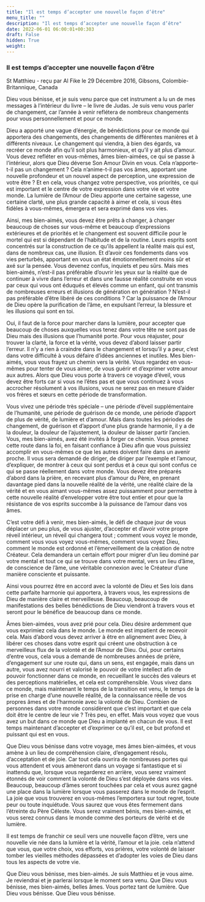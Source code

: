 ```yaml
---
title: "Il est temps d’accepter une nouvelle façon d’être"
menu_title: ""
description: "Il est temps d’accepter une nouvelle façon d’être"
date: 2022-06-01 06:00:01+00:303
draft: False
hidden: True
weight:
---
```

### Il est temps d’accepter une nouvelle façon d’être

St Matthieu - reçu par Al Fike le 29 Décembre 2016, Gibsons, Colombie-Britannique, Canada

Dieu vous bénisse, et je suis venu parce que cet instrument a lu un de mes messages à l’intérieur du livre – le livre de Judas. Je suis venu vous parler de changement, car l’année à venir reflétera de nombreux changements pour vous personnellement et pour ce monde.

Dieu a apporté une vague d’énergie, de bénédictions pour ce monde qui apportera des changements, des changements de différentes manières et à différents niveaux. Le changement qui viendra, à bien des égards, va recréer ce monde afin qu’il soit plus harmonieux, et qu’il y ait plus d’amour. Vous devez refléter en vous-mêmes, âmes bien-aimées, ce qui se passe à l’intérieur, alors que Dieu déverse Son Amour Divin en vous. Cela n’apporte-t-il pas un changement ? Cela n’anime-t-il pas vos âmes, apportant une nouvelle profondeur et un nouvel aspect de perception, une expression de votre être ? Et en cela, vous changez votre perspective, vos priorités, ce qui est important et le centre de votre expression dans votre vie et votre monde. La lumière de l’Amour de Dieu apporte une certaine sagesse, une certaine clarté, une plus grande capacité à aimer et cela, si vous êtes fidèles à vous-mêmes, émergera et sera exprimé dans vos vies.

Ainsi, mes bien-aimés, vous devez être prêts à changer, à changer beaucoup de choses sur vous-même et beaucoup d’expressions extérieures et de priorités et le changement est souvent difficile pour le mortel qui est si dépendant de l’habitude et de la routine. Leurs esprits sont concentrés sur la construction de ce qu’ils appellent la réalité mais qui est, dans de nombreux cas, une illusion. Et d’avoir ces fondements dans vos vies perturbés, apportant en vous un état émotionnellement moins sûr et axé sur la pensée. Vous devenez confus, inquiets et peu sûrs. Mais mes bien-aimés, n’est-il pas préférable d’ouvrir les yeux sur la réalité que de continuer à vivre dans l’erreur et dans une fausse réalité construite en vous par ceux qui vous ont éduqués et élevés comme un enfant, qui ont transmis de nombreuses erreurs et illusions de génération en génération ? N’est-il pas préférable d’être libéré de ces conditions ? Car la puissance de l’Amour de Dieu opère la purification de l’âme, en expulsant l’erreur, la blessure et les illusions qui sont en toi.

Oui, il faut de la force pour marcher dans la lumière, pour accepter que beaucoup de choses auxquelles vous tenez dans votre tête ne sont pas de Dieu mais des illusions que l’humanité porte. Pour vous réajuster, pour trouver la clarté, la force et la vérité, vous devez d’abord laisser partir l’erreur. Il n’y a rien à craindre dans le changement et lorsqu’il y a peur, c’est dans votre difficulté à vous défaire d’idées anciennes et inutiles. Mes bien-aimés, vous vous frayez un chemin vers la vérité. Vous regardez en vous-mêmes pour tenter de vous aimer, de vous guérir et d’exprimer votre amour aux autres. Alors que Dieu vous porte à travers ce voyage d’éveil, vous devez être forts car si vous ne l’êtes pas et que vous continuez à vous accrocher résolument à vos illusions, vous ne serez pas en mesure d’aider vos frères et sœurs en cette période de transformation.

Vous vivez une période très spéciale – une période d’éveil supplémentaire de l’humanité, une période de guérison de ce monde, une période d’apport de plus de vérité, de lumière et d’amour. Mais dans toutes les périodes de changement, de guérison et d’apport d’une plus grande harmonie, il y a de la douleur, la douleur de l’ajustement, la douleur de laisser partir l’ancien. Vous, mes bien-aimés, avez été invités à forger ce chemin. Vous prenez cette route dans la foi, en faisant confiance à Dieu afin que vous puissiez accomplir en vous-mêmes ce que les autres doivent faire dans un avenir proche. Il vous sera demandé de diriger, de diriger par l’exemple et l’amour, d’expliquer, de montrer à ceux qui sont perdus et à ceux qui sont confus ce qui se passe réellement dans votre monde. Vous devez être préparés d’abord dans la prière, en recevant plus d’amour du Père, en prenant davantage pied dans la nouvelle réalité de la vérité, une réalité claire de la vérité et en vous aimant vous-mêmes assez puissamment pour permettre à cette nouvelle réalité d’envelopper votre être tout entier et pour que la résistance de vos esprits succombe à la puissance de l’amour dans vos âmes.

C’est votre défi à venir, mes bien-aimés, le défi de chaque jour de vous déplacer un peu plus, de vous ajuster, d’accepter et d’avoir votre propre réveil intérieur, un réveil qui changera tout ; comment vous voyez le monde, comment vous vous voyez vous-mêmes, comment vous voyez Dieu, comment le monde est ordonné et l’émerveillement de la création de notre Créateur. Cela demandera un certain effort pour migrer d’un lieu dominé par votre mental et tout ce qui se trouve dans votre mental, vers un lieu d’âme, de conscience de l’âme, une véritable connexion avec le Créateur d’une manière consciente et puissante.

Ainsi vous pourrez être en accord avec la volonté de Dieu et Ses lois dans cette parfaite harmonie qui apportera, à travers vous, les expressions de Dieu de manière claire et merveilleuse. Beaucoup, beaucoup de manifestations des belles bénédictions de Dieu viendront à travers vous et seront pour le bénéfice de beaucoup dans ce monde.

Âmes bien-aimées, vous avez prié pour cela. Dieu désire ardemment que vous exprimiez cela dans le monde. Le monde est impatient de recevoir cela. Mais d’abord vous devez arriver à être en alignement avec Dieu, à libérer ces choses dans votre esprit qui créent une obstruction à ce merveilleux flux de la volonté et de l’Amour de Dieu. Oui, pour certains d’entre vous, cela vous a demandé de nombreuses années de prière, d’engagement sur une route qui, dans un sens, est engagée, mais dans un autre, vous avez nourri et valorisé le pouvoir de votre intellect afin de pouvoir fonctionner dans ce monde, en recueillant le succès des valeurs et des perceptions matérielles, et cela est compréhensible. Vous vivez dans ce monde, mais maintenant le temps de la transition est venu, le temps de la prise en charge d’une nouvelle réalité, de la connaissance réelle de vos propres âmes et de l’harmonie avec la volonté de Dieu. Combien de personnes dans votre monde considèrent que c’est important et que cela doit être le centre de leur vie ? Très peu, en effet. Mais vous voyez que vous avez un but dans ce monde que Dieu a implanté en chacun de vous. Il est temps maintenant d’accepter et d’exprimer ce qu’il est, ce but profond et puissant qui est en vous.

Que Dieu vous bénisse dans votre voyage, mes âmes bien-aimées, et vous amène à un lieu de compréhension claire, d’engagement résolu, d’acceptation et de joie. Car tout cela ouvrira de nombreuses portes qui vous attendent et vous amèneront dans un voyage si fantastique et si inattendu que, lorsque vous regarderez en arrière, vous serez vraiment étonnés de voir comment la volonté de Dieu s’est déployée dans vos vies. Beaucoup, beaucoup d’âmes seront touchées par cela et vous aurez gagné une place dans la lumière lorsque vous passerez dans le monde de l’esprit. La joie que vous trouverez en vous-mêmes l’emportera sur tout regret, toute peur ou toute inquiétude. Vous saurez que vous êtes fermement dans l’étreinte du Père Céleste. Vous serez vraiment bénis, mes bien-aimés, et vous serez connus dans le monde comme des porteurs de vérité et de lumière.

Il est temps de franchir ce seuil vers une nouvelle façon d’être, vers une nouvelle vie née dans la lumière et la vérité, l’amour et la joie. cela n’attend que vous, que votre choix, vos efforts, vos prières, votre volonté de laisser tomber les vieilles méthodes dépassées et d’adopter les voies de Dieu dans tous les aspects de votre vie.

Que Dieu vous bénisse, mes bien-aimés. Je suis Matthieu et je vous aime. Je reviendrai et je parlerai lorsque le moment sera venu. Que Dieu vous bénisse, mes bien-aimés, belles âmes. Vous portez tant de lumière. Que Dieu vous bénisse. Que Dieu vous bénisse.



